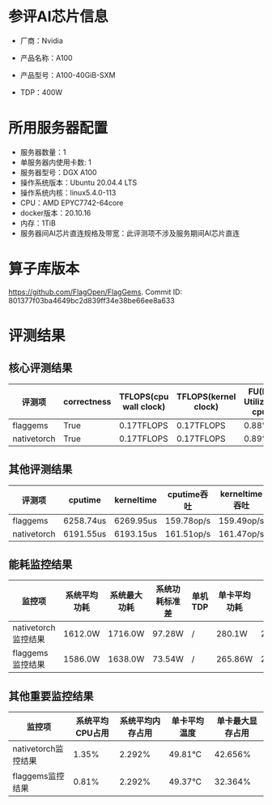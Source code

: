 # 参评AI芯片信息

* 厂商：Nvidia

* 产品名称：A100
* 产品型号：A100-40GiB-SXM
* TDP：400W

# 所用服务器配置

* 服务器数量：1
* 单服务器内使用卡数: 1
* 服务器型号：DGX A100
* 操作系统版本：Ubuntu 20.04.4 LTS
* 操作系统内核：linux5.4.0-113
* CPU：AMD EPYC7742-64core
* docker版本：20.10.16
* 内存：1TiB
* 服务器间AI芯片直连规格及带宽：此评测项不涉及服务期间AI芯片直连

# 算子库版本

https://github.com/FlagOpen/FlagGems. Commit ID: 801377f03ba4649bc2d839ff34e38be66ee8a633

# 评测结果

## 核心评测结果

| 评测项  | correctness | TFLOPS(cpu wall clock) | TFLOPS(kernel clock) | FU(FLOPS Utilization)-cputime | FU-kerneltime |
| ---- | -------------- | -------------- | ------------ | ------ | ----- |
| flaggems | True    | 0.17TFLOPS       | 0.17TFLOPS        | 0.88% | 0.88% |
| nativetorch | True    | 0.17TFLOPS      | 0.17TFLOPS      | 0.89%      | 0.89%    |

## 其他评测结果

| 评测项  | cputime | kerneltime | cputime吞吐 | kerneltime吞吐 | 无预热时延 | 预热后时延 |
| ---- | -------------- | -------------- | ------------ | ------------ | -------------- | -------------- | 
| flaggems | 6258.74us       | 6269.95us        | 159.78op/s | 159.49op/s | 2003050.95us | 6365.73us |
| nativetorch | 6191.55us       | 6193.15us        | 161.51op/s | 161.47op/s | 29134.02us | 6241.25us |

## 能耗监控结果

| 监控项  | 系统平均功耗  | 系统最大功耗  | 系统功耗标准差 | 单机TDP | 单卡平均功耗 | 单卡最大功耗 | 单卡功耗标准差 | 单卡TDP |
| ---- | ------- | ------- | ------- | ----- | ------------ | ------------ | ------------- | ----- |
| nativetorch监控结果 | 1612.0W | 1716.0W | 97.28W   | /     | 280.1W       | 283.0W      | 2.83W        | 400W  |
| flaggems监控结果 | 1586.0W | 1638.0W | 73.54W   | /     | 265.86W       | 268.0W      | 3.34W        | 400W  |

## 其他重要监控结果

| 监控项  | 系统平均CPU占用 | 系统平均内存占用 | 单卡平均温度 | 单卡最大显存占用 |
| ---- | --------- | -------- | ------------ | -------------- |
| nativetorch监控结果 | 1.35%    | 2.292%   | 49.81°C       | 42.656%        |
| flaggems监控结果 | 0.81%    | 2.292%   | 49.37°C       | 32.364%        |
